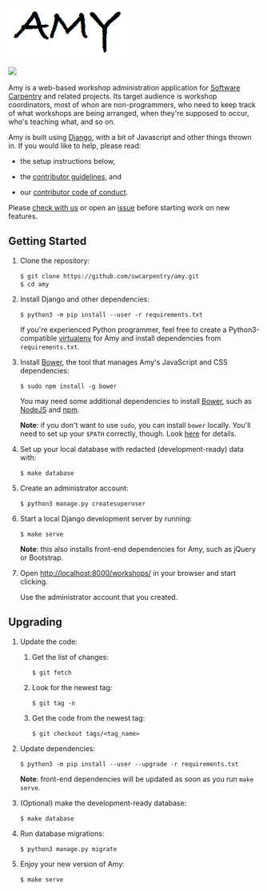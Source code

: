 ![](workshops/static/amy-logo.png)

![](https://travis-ci.org/swcarpentry/amy.svg?branch=master)

Amy is a web-based workshop administration application for [Software
Carpentry][swc] and related projects.  Its target audience is workshop
coordinators, most of whon are non-programmers, who need to keep track
of what workshops are being arranged, when they're supposed to occur,
who's teaching what, and so on.

Amy is built using [Django][django], with a bit of Javascript and
other things thrown in.  If you would like to help, please read:

*   the setup instructions below,

*   the [contributor guidelines](CONTRIBUTING.md), and

*   our [contributor code of conduct](CONDUCT.md).

Please [check with us][contact-address] or open an [issue][issues]
before starting work on new features.

## Getting Started

1.  Clone the repository:

    ~~~
    $ git clone https://github.com/swcarpentry/amy.git
    $ cd amy
    ~~~

2.  Install Django and other dependencies:

    ~~~
    $ python3 -m pip install --user -r requirements.txt
    ~~~

    If you're experienced Python programmer, feel free to create a
    Python3-compatible [virtualenv][virtualenv] for Amy and install
    dependencies from `requirements.txt`.

3.  Install [Bower][bower], the tool that manages Amy's JavaScript and CSS dependencies:

    ~~~
    $ sudo npm install -g bower
    ~~~

    You may need some additional dependencies to install [Bower][bower], such as [NodeJS][nodejs] and [npm][npm].

    **Note**: if you don't want to use `sudo`, you can install `bower`
    locally. You'll need to set up your `$PATH` correctly, though. Look
    [here][fixing-npm-permissions] for details.

4.  Set up your local database with redacted (development-ready) data with:

    ~~~
    $ make database
    ~~~

5.  Create an administrator account:

    ~~~
    $ python3 manage.py createsuperuser
    ~~~

6.  Start a local Django development server by running:

    ~~~
    $ make serve
    ~~~

    **Note**:  this also installs front-end dependencies for Amy, such as jQuery or Bootstrap.

7.  Open <http://localhost:8000/workshops/> in your browser and start clicking.

    Use the administrator account that you created.

## Upgrading

1.  Update the code:

    1.  Get the list of changes:

        ~~~
        $ git fetch
        ~~~

    2.  Look for the newest tag:

        ~~~~
        $ git tag -n
        ~~~~

    3.  Get the code from the newest tag:

        ~~~~
        $ git checkout tags/<tag_name>
        ~~~~

2.  Update dependencies:

    ~~~
    $ python3 -m pip install --user --upgrade -r requirements.txt
    ~~~

    **Note**: front-end dependencies will be updated as soon as you run `make serve`.

3.  (Optional) make the development-ready database:

    ~~~
    $ make database
    ~~~

3.  Run database migrations:

    ~~~~
    $ python3 manage.py migrate
    ~~~~

4.  Enjoy your new version of Amy:

    ~~~
    $ make serve
    ~~~

[bower]: http://bower.io/
[contact-address]: mailto:gvwilson@software-carpentry.org
[django]: https://www.djangoproject.com
[fixing-npm-permissions]: https://docs.npmjs.com/getting-started/fixing-npm-permissions#option-2-change-npm-s-default-directory-to-another-directory
[issues]: https://github.com/swcarpentry/amy/issues
[nodejs]: https://nodejs.org/
[npm]: https://www.npmjs.com/
[swc]: http://software-carpentry.org
[virtualenv]: https://virtualenv.pypa.io/en/latest/userguide.html

